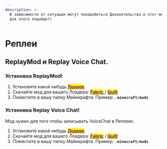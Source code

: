 ```yaml
---
description: >-
  В зависимости от ситуации могут понадобиться Доказательства и этот мод отлично
  для этого подойдет)
---
```


# Реплеи

## ReplayMod и Replay Voice Chat.

### Установка ReplayMod!

1. Установите какой нибудь [<mark style="color:purple;">**Лоадер**</mark>](modloaders.md).
2. Скачайте мод для вашего Лоадера:  [<mark style="color:purple;">**Fabric**</mark>](https://modrinth.com/mod/replaymod/changelog?l=fabric\&g=1.19.3)[ ](https://modrinth.com/mod/replaymod/changelog?l=fabric\&g=1.19.3)/ [<mark style="color:purple;">**Quilt**</mark>](https://modrinth.com/mod/replaymod/changelog?l=fabric\&g=1.19.3)
3. Поместите в вашу папку Майнкрафта. Пример: **`.minecraft/mods`**

### Установка Replay Voice Chat!

Мод нужен для того чтобы записывать VoiceChat в Реплеях.

1. Установите какой нибудь [<mark style="color:purple;">**Лоадер**</mark>](modloaders.md).
2. Скачайте мод для вашего Лоадера: [ <mark style="color:purple;">**Fabric**</mark>](https://github.com/plasmoapp/pv-addon-replaymod/releases/latest) / [<mark style="color:purple;">**Quilt**</mark>](https://github.com/plasmoapp/replay-voice-chat/releases/latest)
3. Поместите в вашу папку Майнкрафта. Пример: **`.minecraft/mods`**
